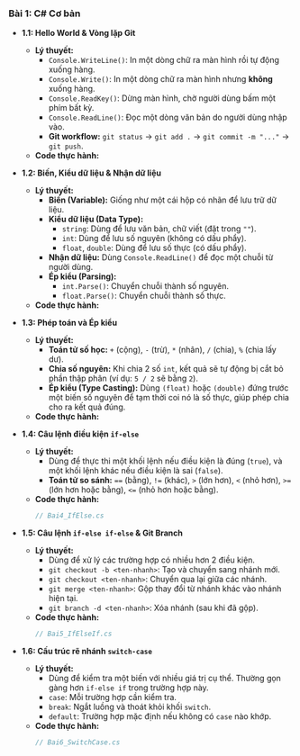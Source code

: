 ﻿### Bài 1: C# Cơ bản

* **1.1: Hello World & Vòng lặp Git**
    * **Lý thuyết:**
        * `Console.WriteLine()`: In một dòng chữ ra màn hình rồi tự động xuống hàng.
        * `Console.Write()`: In một dòng chữ ra màn hình nhưng **không** xuống hàng.
        * `Console.ReadKey()`: Dừng màn hình, chờ người dùng bấm một phím bất kỳ.
        * `Console.ReadLine()`: Đọc một dòng văn bản do người dùng nhập vào.
        * **Git workflow:** `git status` -> `git add .` -> `git commit -m "..."` -> `git push`.
    * **Code thực hành:**

* **1.2: Biến, Kiểu dữ liệu & Nhận dữ liệu**
    * **Lý thuyết:**
        * **Biến (Variable):** Giống như một cái hộp có nhãn để lưu trữ dữ liệu.
        * **Kiểu dữ liệu (Data Type):**
            * `string`: Dùng để lưu văn bản, chữ viết (đặt trong `""`).
            * `int`: Dùng để lưu số nguyên (không có dấu phẩy).
            * `float`, `double`: Dùng để lưu số thực (có dấu phẩy).
        * **Nhận dữ liệu:** Dùng `Console.ReadLine()` để đọc một chuỗi từ người dùng.
        * **Ép kiểu (Parsing):**
            * `int.Parse()`: Chuyển chuỗi thành số nguyên.
            * `float.Parse()`: Chuyển chuỗi thành số thực.
    * **Code thực hành:**
* **1.3: Phép toán và Ép kiểu**
    * **Lý thuyết:**
        * **Toán tử số học:** `+` (cộng), `-` (trừ), `*` (nhân), `/` (chia), `%` (chia lấy dư).
        * **Chia số nguyên:** Khi chia 2 số `int`, kết quả sẽ tự động bị cắt bỏ phần thập phân (ví dụ: `5 / 2` sẽ bằng `2`).
        * **Ép kiểu (Type Casting):** Dùng `(float)` hoặc `(double)` đứng trước một biến số nguyên để tạm thời coi nó là số thực, giúp phép chia cho ra kết quả đúng.
    * **Code thực hành:**
* **1.4: Câu lệnh điều kiện `if-else`**
    * **Lý thuyết:**
        * Dùng để thực thi một khối lệnh nếu điều kiện là đúng (`true`), và một khối lệnh khác nếu điều kiện là sai (`false`).
        * **Toán tử so sánh:** `==` (bằng), `!=` (khác), `>` (lớn hơn), `<` (nhỏ hơn), `>=` (lớn hơn hoặc bằng), `<=` (nhỏ hơn hoặc bằng).
    * **Code thực hành:**
        ```csharp
        // Bai4_IfElse.cs
        ```
* **1.5: Câu lệnh `if-else if-else` & Git Branch**
    * **Lý thuyết:**
        * Dùng để xử lý các trường hợp có nhiều hơn 2 điều kiện.
        * `git checkout -b <ten-nhanh>`: Tạo và chuyển sang nhánh mới.
        * `git checkout <ten-nhanh>`: Chuyển qua lại giữa các nhánh.
        * `git merge <ten-nhanh>`: Gộp thay đổi từ nhánh khác vào nhánh hiện tại.
        * `git branch -d <ten-nhanh>`: Xóa nhánh (sau khi đã gộp).
    * **Code thực hành:**
        ```csharp
        // Bai5_IfElseIf.cs
        ```
* **1.6: Cấu trúc rẽ nhánh `switch-case`**
    * **Lý thuyết:**
        * Dùng để kiểm tra một biến với nhiều giá trị cụ thể. Thường gọn gàng hơn `if-else if` trong trường hợp này.
        * `case`: Mỗi trường hợp cần kiểm tra.
        * `break`: Ngắt luồng và thoát khỏi khối `switch`.
        * `default`: Trường hợp mặc định nếu không có `case` nào khớp.
    * **Code thực hành:**
        ```csharp
        // Bai6_SwitchCase.cs
        ```